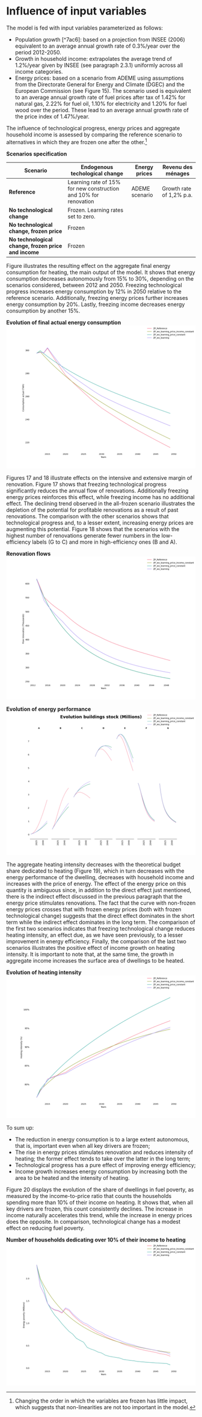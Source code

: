 
[consumption_actual_input]: ../source/img/consumption_actual_input.png "elementary_structure_model"
[flow_renovation_input]: ../source/img/flow_renovation_input.png "phebus_sdes_millions"
[stock_performance_input]: ../source/img/stock_performance_input.png "phebus_sdes_percent"
[heating_intensity_input]: ../source/img/heating_intensity_input.png "phebus_sdes_energy_performance_percent"
[energy_poverty_input]: ../source/img/energy_poverty_input.png "phebus_sdes_energy_percent"


# Influence of input variables

The model is fed with input variables parameterized as follows:
* Population growth [^7ac6]: based on a projection from INSEE (2006) equivalent to an average annual growth rate of 0.3%/year over the period 2012-2050.
* Growth in household income: extrapolates the average trend of 1.2%/year given by INSEE (see paragraph 2.3.1) uniformly across all income categories.
* Energy prices: based on a scenario from ADEME using assumptions from the Directorate General for Energy and Climate (DGEC) and the European Commission (see Figure 15). The scenario used is equivalent to an average annual growth rate of fuel prices after tax of 1.42% for natural gas, 2.22% for fuel oil, 1.10% for electricity and 1.20% for fuel wood over the period. These lead to an average annual growth rate of the price index of 1.47%/year.


The influence of technological progress, energy prices and aggregate household income is assessed by comparing the
reference scenario to alternatives in which they are frozen one after the other.[^1]
[^1]: Changing the order in which the variables are frozen has little impact, which suggests that non-linearities are
not too important in the model.

**Scenarios specification**

| **Scenario**                                         | **Endogenous techological change**                           | **Energy prices** | **Revenu des ménages**   |
| ---------------------------------------------------- | ---------------------------------------------------------------- | ----------------- | ------------------------ |
| **Reference**                                        | Learning rate of 15% for new construction and 10% for renovation | ADEME scenario    | Growth rate of 1,2% p.a. |
| **No technological change**                          | Frozen. Learning rates set to zero.                              |
| **No technological change, frozen price**            | Frozen                                                           |
| **No technological change, frozen price and income** | Frozen                                                           |

Figure illustrates the resulting effect on the aggregate final energy consumption for heating, the main output of the model. It
shows that energy consumption decreases autonomously from 15% to 30%, depending on the scenarios considered, between
2012 and 2050. Freezing technological progress increases energy consumption by 12% in 2050 relative to the reference
scenario. Additionally, freezing energy prices further increases energy consumption by 20%. Lastly, freezing income
decreases energy consumption by another 15%.

**Evolution of final actual energy consumption**
![consumption_actual_input][consumption_actual_input]

Figures 17 and 18 illustrate effects on the intensive and extensive margin of renovation. Figure 17 shows that freezing
technological progress significantly reduces the annual flow of renovations. Additionally freezing energy prices
reinforces this effect, while freezing income has no additional effect. The declining trend observed in the all-frozen
scenario illustrates the depletion of the potential for profitable renovations as a result of past renovations. The
comparison with the other scenarios shows that technological progress and, to a lesser extent, increasing energy prices
are augmenting this potential. Figure 18 shows that the scenarios with the highest number of renovations generate fewer
numbers in the low-efficiency labels (G to C) and more in high-efficiency ones (B and A).

**Renovation flows**
![flow_renovation_input][flow_renovation_input]

**Evolution of energy performance**
![stock_performance_input][stock_performance_input]

The aggregate heating intensity decreases with the theoretical budget share dedicated to heating (Figure 19), which in
turn decreases with the energy performance of the dwelling, decreases with household income and increases with the price
of energy. The effect of the energy price on this quantity is ambiguous since, in addition to the direct effect just
mentioned, there is the indirect effect discussed in the previous paragraph that the energy price stimulates
renovations. The fact that the curve with non-frozen energy prices crosses that with frozen energy prices (both with
frozen technological change) suggests that the direct effect dominates in the short term while the indirect effect
dominates in the long term. The comparison of the first two scenarios indicates that freezing technological change
reduces heating intensity, an effect due, as we have seen previously, to a lesser improvement in energy efficiency.
Finally, the comparison of the last two scenarios illustrates the positive effect of income growth on heating intensity.
It is important to note that, at the same time, the growth in aggregate income increases the surface area of dwellings
to be heated.

**Evolution of heating intensity**
![heating_intensity_input][heating_intensity_input]

To sum up:

* The reduction in energy consumption is to a large extent autonomous, that is, important even when all key drivers are
  frozen;
* The rise in energy prices stimulates renovation and reduces intensity of heating; the former effect tends to take over
  the latter in the long term;
* Technological progress has a pure effect of improving energy efficiency;
* Income growth increases energy consumption by increasing both the area to be heated and the intensity of heating.

Figure 20 displays the evolution of the share of dwellings in fuel poverty, as measured by the income-to-price ratio
that counts the households spending more than 10% of their income on heating. It shows that, when all key drivers are
frozen, this count consistently declines. The increase in income naturally accelerates this trend, while the increase in
energy prices does the opposite. In comparison, technological change has a modest effect on reducing fuel poverty. 

**Number of households dedicating over 10% of their income to heating**
![energy_poverty_input][energy_poverty_input]
